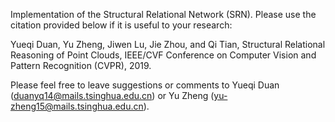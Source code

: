 Implementation of the Structural Relational Network (SRN). Please use the citation provided below if it is useful to your research:

Yueqi Duan, Yu Zheng, Jiwen Lu, Jie Zhou, and Qi Tian, Structural Relational Reasoning of Point Clouds, IEEE/CVF Conference on Computer Vision and Pattern Recognition (CVPR), 2019.

Please feel free to leave suggestions or comments to Yueqi Duan (duanyq14@mails.tsinghua.edu.cn) or Yu Zheng (yu-zheng15@mails.tsinghua.edu.cn).
